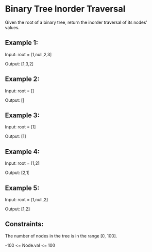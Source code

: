 # Binary Tree Inorder Traversal
Given the root of a binary tree, return the inorder traversal of its nodes' values.

## Example 1:
Input: root = [1,null,2,3]

Output: [1,3,2]
## Example 2:
Input: root = []

Output: []
## Example 3:
Input: root = [1]

Output: [1]
## Example 4:
Input: root = [1,2]

Output: [2,1]
## Example 5:
Input: root = [1,null,2]

Output: [1,2]
## Constraints:
The number of nodes in the tree is in the range [0, 100].

-100 <= Node.val <= 100